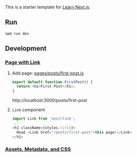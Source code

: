 This is a starter template for [Learn Next.js](https://nextjs.org/learn).

## Run

```
npm run dev
```

## Development

### [Page with Link](https://nextjs.org/learn/basics/navigate-between-pages)

1. Add page: [pages/posts/first-post.js](pages/posts/first-post.js)
    ```js
    export default function FirstPost() {
      return <h1>First Post</h1>;
    }
    ```

    http://localhost:3000/posts/first-post
1. `Link` component
    ```js
    import Link from 'next/link';
    ...
    <h1 className={styles.title}>
      Read <Link href="/posts/first-post">this page!</Link>
    </h1>
    ```

### [Assets, Metadata, and CSS](https://nextjs.org/learn/basics/assets-metadata-css)

